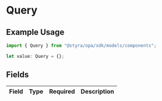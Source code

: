 # Query

## Example Usage

```typescript
import { Query } from "@styra/opa/sdk/models/components";

let value: Query = {};
```

## Fields

| Field       | Type        | Required    | Description |
| ----------- | ----------- | ----------- | ----------- |